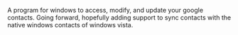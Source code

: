 A program for windows to access, modify, and update your google contacts.  Going forward, hopefully adding support to sync contacts with the native windows contacts of windows vista.